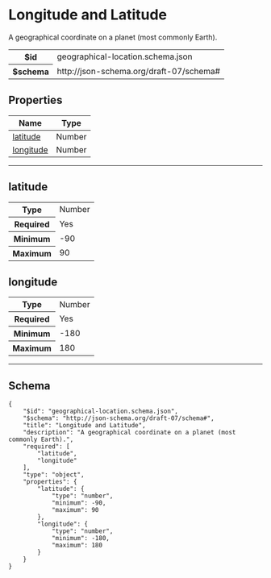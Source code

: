 

# Longitude and Latitude

<p>A geographical coordinate on a planet (most commonly Earth).</p>

<table>
<tbody>
<tr><th>$id</th><td>geographical-location.schema.json</td></tr>
<tr><th>$schema</th><td>http://json-schema.org/draft-07/schema#</td></tr>
</tbody>
</table>

## Properties

<table class="jssd-properties-table"><thead><tr><th colspan="2">Name</th><th>Type</th></tr></thead><tbody><tr><td colspan="2"><a href="#latitude">latitude</a></td><td>Number</td></tr><tr><td colspan="2"><a href="#longitude">longitude</a></td><td>Number</td></tr></tbody></table>



<hr />


## latitude


<table class="jssd-property-table">
  <tbody>
    <tr><th>Type</th><td colspan="2">Number</td></tr>
    <tr>
      <th>Required</th>
      <td colspan="2">Yes</td>
    </tr>
    <tr>
      <th>Minimum</th>
      <td colspan="2">-90</td>
    </tr><tr>
      <th>Maximum</th>
      <td colspan="2">90</td>
    </tr>
  </tbody>
</table>




## longitude


<table class="jssd-property-table">
  <tbody>
    <tr><th>Type</th><td colspan="2">Number</td></tr>
    <tr>
      <th>Required</th>
      <td colspan="2">Yes</td>
    </tr>
    <tr>
      <th>Minimum</th>
      <td colspan="2">-180</td>
    </tr><tr>
      <th>Maximum</th>
      <td colspan="2">180</td>
    </tr>
  </tbody>
</table>









<hr />

## Schema
```
{
    "$id": "geographical-location.schema.json",
    "$schema": "http://json-schema.org/draft-07/schema#",
    "title": "Longitude and Latitude",
    "description": "A geographical coordinate on a planet (most commonly Earth).",
    "required": [
        "latitude",
        "longitude"
    ],
    "type": "object",
    "properties": {
        "latitude": {
            "type": "number",
            "minimum": -90,
            "maximum": 90
        },
        "longitude": {
            "type": "number",
            "minimum": -180,
            "maximum": 180
        }
    }
}
```


